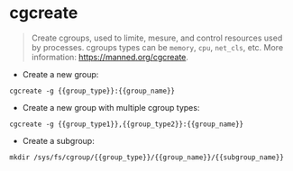 # cgcreate

> Create cgroups, used to limite, mesure, and control resources used by processes.
> cgroups types can be `memory`, `cpu`, `net_cls`, etc.
> More information: <https://manned.org/cgcreate>.

- Create a new group:

`cgcreate -g {{group_type}}:{{group_name}}`

- Create a new group with multiple cgroup types:

`cgcreate -g {{group_type1}},{{group_type2}}:{{group_name}}`

- Create a subgroup:

`mkdir /sys/fs/cgroup/{{group_type}}/{{group_name}}/{{subgroup_name}}`
